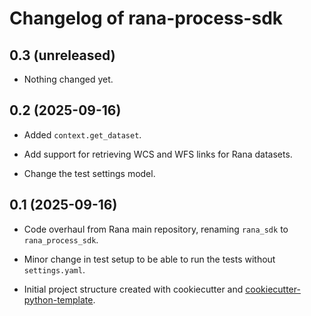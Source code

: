 # Changelog of rana-process-sdk


## 0.3 (unreleased)


- Nothing changed yet.


## 0.2 (2025-09-16)


- Added `context.get_dataset`.

- Add support for retrieving WCS and WFS links for Rana datasets.

- Change the test settings model.


## 0.1 (2025-09-16)

- Code overhaul from Rana main repository, renaming `rana_sdk` to `rana_process_sdk`.

- Minor change in test setup to be able to run the tests without `settings.yaml`.

- Initial project structure created with cookiecutter and
  [cookiecutter-python-template](https://github.com/nens/cookiecutter-python-template).
